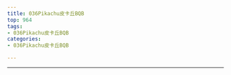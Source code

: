 ```yaml
---
title: 036Pikachu皮卡丘BQB
top: 964
tags:
- 036Pikachu皮卡丘BQB
categories:
- 036Pikachu皮卡丘BQB

---
```


------

<!-- more -->

